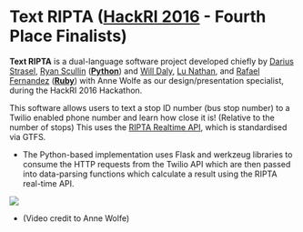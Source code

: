 # **Text RIPTA** ([HackRI 2016](http://hackri.com/) - Fourth Place Finalists)

**Text RIPTA** is a dual-language software project developed chiefly by [Darius Strasel](https://github.com/dariusstrasel), [Ryan Scullin](https://github.com/RCScullin) (**[Python]()**) and [Will Daly](https://github.com/willdaly), [Lu Nathan](https://github.com/neugierige), and [Rafael Fernandez](https://github.com/myztajay) (**[Ruby](https://github.com/willdaly/ripta-rails)**) with Anne Wolfe as our design/presentation specialist, during the HackRI 2016 Hackathon. 

This software allows users to text a stop ID number (bus stop number) to a Twilio enabled phone number and learn how close it is! (Relative to the number of stops)
This uses the [RIPTA Realtime API](realtime.ripta.com:81), which is standardised via GTFS.

* The Python-based implementation uses Flask and werkzeug libraries to consume the HTTP requests from the Twilio API which are then passed into data-parsing functions which calculate a result using the RIPTA real-time API.

[![](https://i.imgsafe.org/5bd71ecb06.png)](https://www.youtube.com/watch?v=QAHl9NNQ_0o&feature=youtu.be)
* (Video credit to Anne Wolfe)
